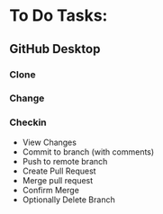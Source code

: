 # To Do Tasks:
## GitHub Desktop
### Clone
### Change
### Checkin
- View Changes
- Commit to branch (with comments)
- Push to remote branch
- Create Pull Request
- Merge pull request
- Confirm Merge
- Optionally Delete Branch

